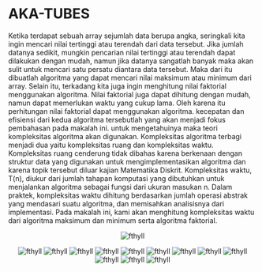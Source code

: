 # AKA-TUBES
 <p1 align="left"> Ketika terdapat sebuah array sejumlah data berupa angka, seringkali kita ingin mencari nilai tertinggi atau terendah dari data tersebut. Jika jumlah datanya sedikit, mungkin pencarian nilai tertinggi atau terendah dapat dilakukan dengan mudah, namun jika datanya sangatlah banyak maka akan sulit untuk mencari satu persatu diantara data tersebut. Maka dari itu dibuatlah algoritma yang dapat mencari nilai maksimum atau minimum dari array. Selain itu, terkadang kita juga ingin menghitung nilai faktorial menggunakan algoritma. Nilai faktorial juga dapat dihitung dengan mudah, namun dapat memerlukan waktu yang cukup lama. Oleh karena itu perhitungan nilai faktorial dapat menggunakan algoritma. kecepatan dan efisiensi dari kedua algoritma tersebutlah yang akan menjadi fokus pembahasan pada makalah ini. untuk mengetahuinya maka teori kompleksitas algoritma akan digunakan. Kompleksitas algoritma terbagi menjadi dua yaitu kompleksitas ruang dan kompleksitas waktu. Kompleksitas ruang cenderung tidak dibahas karena berkenaan dengan struktur data yang digunakan untuk mengimplementasikan algoritma dan karena topik tersebut diluar kajian Matematika Diskrit. Kompleksitas waktu, T(n), diukur dari jumlah tahapan komputasi yang dibutuhkan untuk menjalankan algoritma sebagai fungsi dari ukuran masukan n. Dalam praktek, kompleksitas waktu dihitung berdasarkan jumlah operasi abstrak yang mendasari suatu algoritma, dan memisahkan analisisnya dari implementasi. Pada makalah ini, kami akan menghitung kompleksitas waktu dari algoritma maksimum dan minimum serta algoritma faktorial.</p1>
 
<div align="center">
<img src="/img/1.jpg" alt="fthyll" /> </p>
<img src="/img/2.jpg" alt="fthyll" />
<img src="/img/3.jpg" alt="fthyll" />
<img src="/img/4.jpg" alt="fthyll" />
<img src="/img/5.jpg" alt="fthyll" />
<img src="/img/6.jpg" alt="fthyll" />
<img src="/img/7.jpg" alt="fthyll" />
<img src="/img/8.jpg" alt="fthyll" />
<img src="/img/9.jpg" alt="fthyll" />
<img src="/img/10.jpg" alt="fthyll" />
<img src="/img/11.jpg" alt="fthyll" />
<img src="/img/12.jpg" alt="fthyll" />
<img src="/img/13.jpg" alt="fthyll" />
</div>
